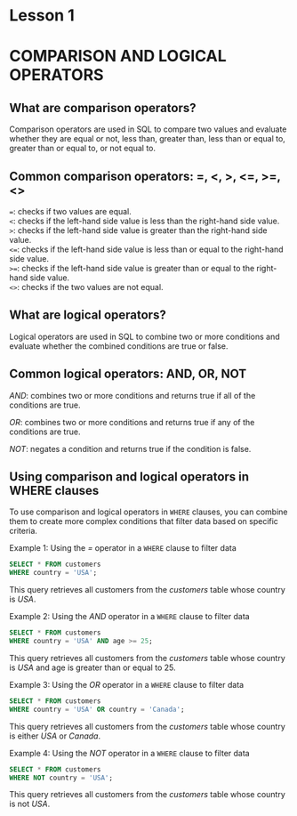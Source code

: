 # Lesson 1 
# COMPARISON AND LOGICAL OPERATORS

## What are comparison operators?
Comparison operators are used in SQL to compare two values and evaluate whether they are equal or not, less than, greater than, less than or equal to, greater than or equal to, or not equal to.

## Common comparison operators: =, <, >, <=, >=, <>

`=`: checks if two values are equal.<br>
`<`: checks if the left-hand side value is less than the right-hand side value.<br>
`>`: checks if the left-hand side value is greater than the right-hand side value.<br>
`<=`: checks if the left-hand side value is less than or equal to the right-hand side value.<br>
`>=`: checks if the left-hand side value is greater than or equal to the right-hand side value.<br>
`<>`: checks if the two values are not equal.<br>

## What are logical operators?
Logical operators are used in SQL to combine two or more conditions and evaluate whether the combined conditions are true or false.

## Common logical operators: AND, OR, NOT

*AND*: combines two or more conditions and returns true if all of the conditions are true.

*OR*: combines two or more conditions and returns true if any of the conditions are true.

*NOT*: negates a condition and returns true if the condition is false.

## Using comparison and logical operators in WHERE clauses

To use comparison and logical operators in `WHERE` clauses, you can combine them to create more complex conditions that filter data based on specific criteria.

Example 1: Using the *=* operator in a `WHERE` clause to filter data

```sql
SELECT * FROM customers
WHERE country = 'USA';
```

This query retrieves all customers from the *customers* table whose country is *USA*.

Example 2: Using the *AND* operator in a `WHERE` clause to filter data

```sql
SELECT * FROM customers
WHERE country = 'USA' AND age >= 25;
```

This query retrieves all customers from the *customers* table whose country is *USA* and age is greater than or equal to 25.

Example 3: Using the *OR* operator in a `WHERE` clause to filter data

```sql
SELECT * FROM customers
WHERE country = 'USA' OR country = 'Canada';
```

This query retrieves all customers from the *customers* table whose country is either *USA* or *Canada*.

Example 4: Using the *NOT* operator in a `WHERE` clause to filter data

```sql
SELECT * FROM customers
WHERE NOT country = 'USA';
```

This query retrieves all customers from the *customers* table whose country is not *USA*.





